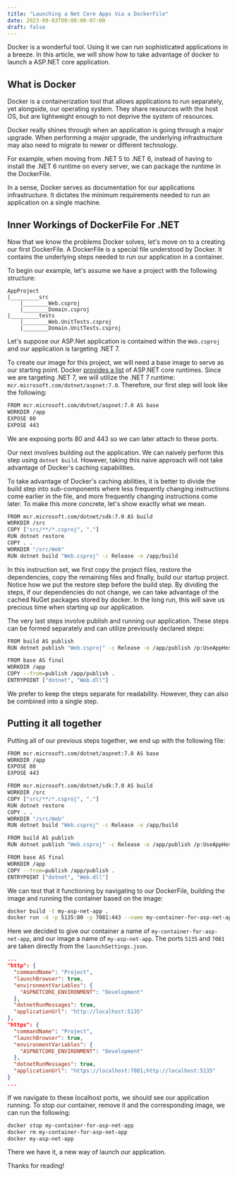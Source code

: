```yaml
---
title: "Launching a Net Core Apps Via a DockerFile"
date: 2023-09-03T00:00:00-07:00
draft: false
---
```


Docker is a wonderful tool. Using it we can run sophisticated applications in a breeze. In this article, we will show how to take advantage of docker to launch a ASP.NET core application.

## What is Docker

Docker is a containerization tool that allows applications to run separately, yet alongside, our operating system. They share resources with the host OS, but are lightweight enough to not deprive the system of resources.

Docker really shines through when an application is going through a major upgrade. When performing a major upgrade, the underlying infrastructure may also need to migrate to newer or different technology.

For example, when moving from .NET 5 to .NET 6, instead of having to install the .NET 6 runtime on every server, we can package the runtime in the DockerFile.

In a sense, Docker serves as documentation for our applications infrastructure. It dictates the minimum requirements needed to run an application on a single machine.

## Inner Workings of DockerFile For .NET

Now that we know the problems Docker solves, let's move on to a creating our first DockerFile. A DockerFile is a special file understood by Docker. It contains the underlying steps needed to run our application in a container.

To begin our example, let's assume we have a project with the following structure:

```
AppProject
|_________src
    |________Web.csproj
    |________Domain.csproj
|_________tests
    |________Web.UnitTests.csproj
    |________Domain.UnitTests.csproj
```

Let's suppose our ASP.Net application is contained within the `Web.csproj` and our application is targeting .NET 7.

To create our image for this project, we will need a base image to serve as our starting point. Docker [provides a list](https://hub.docker.com/_/microsoft-dotnet-aspnet) of ASP.NET core runtimes. Since we are targeting .NET 7, we will utilize the .NET 7 runtime:
`mcr.microsoft.com/dotnet/aspnet:7.0`. Therefore, our first step will look like the following:

```bash
FROM mcr.microsoft.com/dotnet/aspnet:7.0 AS base
WORKDIR /app
EXPOSE 80
EXPOSE 443
```

We are exposing ports 80 and 443 so we can later attach to these ports.

Our next involves building out the application. We can naively perform this step using `dotnet build`. However, taking this naive approach will not take advantage of Docker's caching capabilities.

To take advantage of Docker's caching abilities, it is better to divide the build step into sub-components where less frequently changing instructions come earlier in the file, and more frequently changing instructions come later. To make this more concrete, let's show exactly what we mean.

```bash
FROM mcr.microsoft.com/dotnet/sdk:7.0 AS build
WORKDIR /src
COPY ["src/**/*.csproj", "."]
RUN dotnet restore
COPY . .
WORKDIR "/src/Web"
RUN dotnet build "Web.csproj" -c Release -o /app/build
```

In this instruction set, we first copy the project files, restore the dependencies, copy the remaining files and finally, build our startup project. Notice how we put the restore step before the build step. By dividing the steps, if our dependencies do not change, we can take advantage of the cached NuGet packages stored by docker. In the long run, this will save us precious time when starting up our application.

The very last steps involve publish and running our application. These steps can be formed separately and can utilize previously declared steps:

```bash
FROM build AS publish
RUN dotnet publish "Web.csproj" -c Release -o /app/publish /p:UseAppHost=false

FROM base AS final
WORKDIR /app
COPY --from=publish /app/publish .
ENTRYPOINT ["dotnet", "Web.dll"]
```
We prefer to keep the steps separate for readability. However, they can also be combined into a single step.

## Putting it all together

Putting all of our previous steps together, we end up with the following file:

```bash
FROM mcr.microsoft.com/dotnet/aspnet:7.0 AS base
WORKDIR /app
EXPOSE 80
EXPOSE 443

FROM mcr.microsoft.com/dotnet/sdk:7.0 AS build
WORKDIR /src
COPY ["src/**/*.csproj", "."]
RUN dotnet restore
COPY . .
WORKDIR "/src/Web"
RUN dotnet build "Web.csproj" -c Release -o /app/build

FROM build AS publish
RUN dotnet publish "Web.csproj" -c Release -o /app/publish /p:UseAppHost=false

FROM base AS final
WORKDIR /app
COPY --from=publish /app/publish .
ENTRYPOINT ["dotnet", "Web.dll"]
```

We can test that it functioning by navigating to our DockerFile, building the image and running the container based on the image:

```bash
docker build -t my-asp-net-app .
docker run -d -p 5135:80 -p 7081:443 --name my-container-for-asp-net-app my-asp-net-app
```

Here we decided to give our container a name of `my-container-for-asp-net-app`, and our image a name of `my-asp-net-app`. The ports `5135` and `7081` are taken directly from the `launchSettings.json`.

```json
...
"http": {
  "commandName": "Project",
  "launchBrowser": true,
  "environmentVariables": {
    "ASPNETCORE_ENVIRONMENT": "Development"
  },
  "dotnetRunMessages": true,
  "applicationUrl": "http://localhost:5135"
},
"https": {
  "commandName": "Project",
  "launchBrowser": true,
  "environmentVariables": {
    "ASPNETCORE_ENVIRONMENT": "Development"
  },
  "dotnetRunMessages": true,
  "applicationUrl": "https://localhost:7081;http://localhost:5135"
}
...
```

If we navigate to these localhost ports, we should see our application running. To stop our container, remove it and the corresponding image, we can run the following:

```bash
docker stop my-container-for-asp-net-app
docker rm my-container-for-asp-net-app
docker my-asp-net-app
```

There we have it, a new way of launch our application.

Thanks for reading!